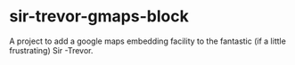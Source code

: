 # sir-trevor-gmaps-block
A project to add a google maps embedding facility to the fantastic (if a little frustrating) Sir -Trevor. 
